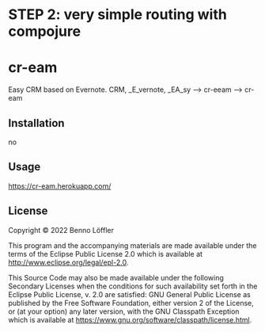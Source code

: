 # STEP 2: very simple routing with compojure

# cr-eam

Easy CRM based on Evernote. 
CRM, _E_vernote, _EA_sy --> cr-eeam --> cr-eam  

## Installation

no

## Usage

https://cr-eam.herokuapp.com/


## License

Copyright © 2022 Benno Löffler

This program and the accompanying materials are made available under the
terms of the Eclipse Public License 2.0 which is available at
http://www.eclipse.org/legal/epl-2.0.

This Source Code may also be made available under the following Secondary
Licenses when the conditions for such availability set forth in the Eclipse
Public License, v. 2.0 are satisfied: GNU General Public License as published by
the Free Software Foundation, either version 2 of the License, or (at your
option) any later version, with the GNU Classpath Exception which is available
at https://www.gnu.org/software/classpath/license.html.
